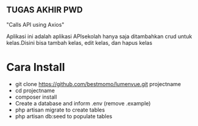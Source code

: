 ## TUGAS AKHIR PWD
"Calls API using Axios"

Aplikasi ini adalah aplikasi APIsekolah hanya saja ditambahkan crud untuk kelas.Disini bisa tambah kelas, edit kelas, dan hapus kelas 

# Cara Install

* git clone https://github.com/bestmomo/lumenvue.git projectname
* cd projectname
* composer install
* Create a database and inform .env (remove .example)
* php artisan migrate to create tables
* php artisan db:seed to populate tables

